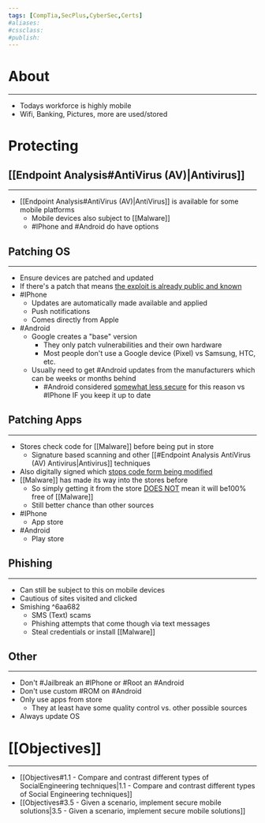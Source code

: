 ```yaml
---
tags: [CompTia,SecPlus,CyberSec,Certs]
#aliases:
#cssclass:
#publish:
---
```


# About
---
- Todays workforce is highly mobile
- Wifi, Banking, Pictures, more are used/stored

# Protecting

## [[Endpoint Analysis#AntiVirus (AV)|Antivirus]]
---
- [[Endpoint Analysis#AntiVirus (AV)|AntiVirus]] is available for some mobile platforms
	- Mobile devices also subject to [[Malware]]
	- #IPhone and #Android do have options

## Patching OS
---
- Ensure devices are patched and updated
- If there's a patch that means <u>the exploit is already public and known</u>
- #IPhone
	- Updates are automatically made available and applied
	- Push notifications
	- Comes directly from Apple
- #Android
	- Google creates a "base" version
		- They only patch vulnerabilities and their own hardware
		- Most people don't use a Google device (Pixel) vs Samsung, HTC, etc.
	- Usually need to get #Android updates from the manufacturers which can be weeks or months behind
		-  #Android  considered <u>somewhat less secure</u> for this reason vs #IPhone  IF you keep it up to date

## Patching Apps
---
- Stores check code for [[Malware]] before being put in store
	- Signature based scanning and other [[#Endpoint Analysis AntiVirus (AV) Antivirus|Antivirus]] techniques
- Also digitally signed which <u>stops code form being modified</u>
- [[Malware]] has made its way into the stores before
	- So simply getting it from the store <u>DOES NOT</u> mean it will be100% free of [[Malware]]
	- Still better chance than other sources
- #IPhone
	- App store
- #Android
	- Play store

## Phishing
---
- Can still be subject to this on mobile devices
- Cautious of sites visited and clicked
- Smishing ^6aa682
	- SMS (Text) scams
	- Phishing attempts that come though via text messages
	- Steal credentials or install [[Malware]]

## Other
---
- Don't #Jailbreak an #IPhone  or #Root an #Android
- Don't use custom #ROM on #Android
- Only use apps from store
	- They at least have some quality control vs. other possible sources
- Always update OS

# [[Objectives]]
---
- [[Objectives#1.1 - Compare and contrast different types of SocialEngineering techniques|1.1 - Compare and contrast different types of Social Engineering techniques]]
- [[Objectives#3.5 - Given a scenario, implement secure mobile solutions|3.5 - Given a scenario, implement secure mobile solutions]]